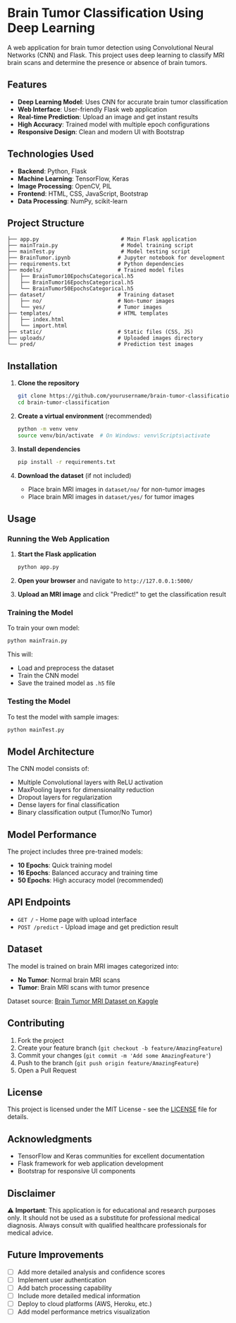 # Brain Tumor Classification Using Deep Learning

A web application for brain tumor detection using Convolutional Neural Networks (CNN) and Flask. This project uses deep learning to classify MRI brain scans and determine the presence or absence of brain tumors.

## Features

- **Deep Learning Model**: Uses CNN for accurate brain tumor classification
- **Web Interface**: User-friendly Flask web application
- **Real-time Prediction**: Upload an image and get instant results
- **High Accuracy**: Trained model with multiple epoch configurations
- **Responsive Design**: Clean and modern UI with Bootstrap

## Technologies Used

- **Backend**: Python, Flask
- **Machine Learning**: TensorFlow, Keras
- **Image Processing**: OpenCV, PIL
- **Frontend**: HTML, CSS, JavaScript, Bootstrap
- **Data Processing**: NumPy, scikit-learn

## Project Structure

```
├── app.py                          # Main Flask application
├── mainTrain.py                    # Model training script
├── mainTest.py                     # Model testing script
├── BrainTumor.ipynb               # Jupyter notebook for development
├── requirements.txt               # Python dependencies
├── models/                        # Trained model files
│   ├── BrainTumor10EpochsCategorical.h5
│   ├── BrainTumor16EpochsCategorical.h5
│   └── BrainTumor50EpochsCategorical.h5
├── dataset/                       # Training dataset
│   ├── no/                        # Non-tumor images
│   └── yes/                       # Tumor images
├── templates/                     # HTML templates
│   ├── index.html
│   └── import.html
├── static/                        # Static files (CSS, JS)
├── uploads/                       # Uploaded images directory
└── pred/                          # Prediction test images
```

## Installation

1. **Clone the repository**
   ```bash
   git clone https://github.com/yourusername/brain-tumor-classification.git
   cd brain-tumor-classification
   ```

2. **Create a virtual environment** (recommended)
   ```bash
   python -m venv venv
   source venv/bin/activate  # On Windows: venv\Scripts\activate
   ```

3. **Install dependencies**
   ```bash
   pip install -r requirements.txt
   ```

4. **Download the dataset** (if not included)
   - Place brain MRI images in `dataset/no/` for non-tumor images
   - Place brain MRI images in `dataset/yes/` for tumor images

## Usage

### Running the Web Application

1. **Start the Flask application**
   ```bash
   python app.py
   ```

2. **Open your browser** and navigate to `http://127.0.0.1:5000/`

3. **Upload an MRI image** and click "Predict!" to get the classification result

### Training the Model

To train your own model:

```bash
python mainTrain.py
```

This will:
- Load and preprocess the dataset
- Train the CNN model
- Save the trained model as `.h5` file

### Testing the Model

To test the model with sample images:

```bash
python mainTest.py
```

## Model Architecture

The CNN model consists of:
- Multiple Convolutional layers with ReLU activation
- MaxPooling layers for dimensionality reduction
- Dropout layers for regularization
- Dense layers for final classification
- Binary classification output (Tumor/No Tumor)

## Model Performance

The project includes three pre-trained models:
- **10 Epochs**: Quick training model
- **16 Epochs**: Balanced accuracy and training time
- **50 Epochs**: High accuracy model (recommended)

## API Endpoints

- `GET /` - Home page with upload interface
- `POST /predict` - Upload image and get prediction result

## Dataset

The model is trained on brain MRI images categorized into:
- **No Tumor**: Normal brain MRI scans
- **Tumor**: Brain MRI scans with tumor presence

Dataset source: [Brain Tumor MRI Dataset on Kaggle](https://www.kaggle.com/datasets/masoudnickparvar/brain-tumor-mri-dataset)

## Contributing

1. Fork the project
2. Create your feature branch (`git checkout -b feature/AmazingFeature`)
3. Commit your changes (`git commit -m 'Add some AmazingFeature'`)
4. Push to the branch (`git push origin feature/AmazingFeature`)
5. Open a Pull Request

## License

This project is licensed under the MIT License - see the [LICENSE](LICENSE) file for details.

## Acknowledgments

- TensorFlow and Keras communities for excellent documentation
- Flask framework for web application development
- Bootstrap for responsive UI components

## Disclaimer

⚠️ **Important**: This application is for educational and research purposes only. It should not be used as a substitute for professional medical diagnosis. Always consult with qualified healthcare professionals for medical advice.

## Future Improvements

- [ ] Add more detailed analysis and confidence scores
- [ ] Implement user authentication
- [ ] Add batch processing capability
- [ ] Include more detailed medical information
- [ ] Deploy to cloud platforms (AWS, Heroku, etc.)
- [ ] Add model performance metrics visualization
